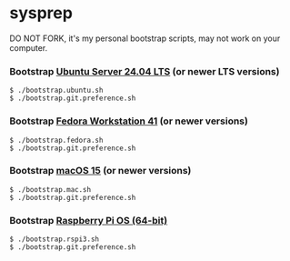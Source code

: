 sysprep
=======

DO NOT FORK, it's my personal bootstrap scripts, may not work on your computer.

### Bootstrap [Ubuntu Server 24.04 LTS](https://wiki.ubuntu.com/Releases) (or newer LTS versions)

    $ ./bootstrap.ubuntu.sh
    $ ./bootstrap.git.preference.sh


### Bootstrap [Fedora Workstation 41](https://fedoraproject.org/workstation/) (or newer versions)

    $ ./bootstrap.fedora.sh
    $ ./bootstrap.git.preference.sh


### Bootstrap [macOS 15](https://en.wikipedia.org/wiki/MacOS_Sequoia) (or newer versions)

    $ ./bootstrap.mac.sh
    $ ./bootstrap.git.preference.sh

### Bootstrap [Raspberry Pi OS (64-bit)](https://www.raspberrypi.com/software/operating-systems/#raspberry-pi-os-64-bit)

    $ ./bootstrap.rspi3.sh
    $ ./bootstrap.git.preference.sh
